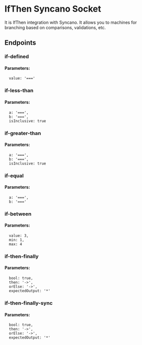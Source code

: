 # IfThen Syncano Socket

It is IfThen integration with Syncano. It allows you to machines for branching based on comparisons, validations, etc.

## Endpoints

### if-defined

#### Parameters:

      value: '==='


### if-less-than

#### Parameters:

      a: '===',
      b: '===',
      isInclusive: true


### if-greater-than

#### Parameters:

      a: '===',
      b: '===',
      isInclusive: true


### if-equal

#### Parameters:

      a: '===',
      b: '==='


### if-between

#### Parameters:

      value: 3,
      min: 1,
      max: 4


### if-then-finally

#### Parameters:

      bool: true,
      then: '->',
      orElse: '->',
      expectedOutput: '*'


### if-then-finally-sync

#### Parameters:

      bool: true,
      then: '->',
      orElse: '->',
      expectedOutput: '*'

